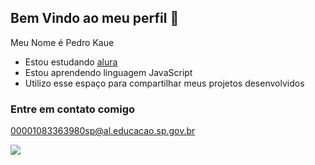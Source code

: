 ## Bem Vindo ao meu perfil 👋

Meu Nome é Pedro Kaue

- Estou estudando [alura](https://www.alura.com.br)
- Estou aprendendo linguagem JavaScript
- Utilizo esse espaço para compartilhar meus projetos desenvolvidos

### Entre em contato comigo

00001083363980sp@al.educacao.sp.gov.br

![](https://media.tenor.com/4ypda0Yf3pIAAAAM/mc-hariel-hariel.gif)
